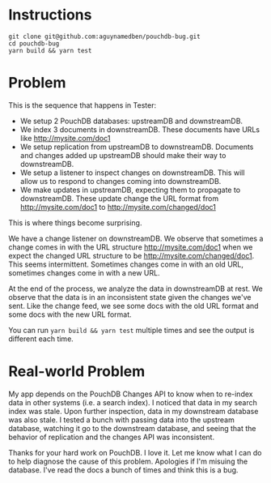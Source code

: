 # Instructions

```
git clone git@github.com:aguynamedben/pouchdb-bug.git
cd pouchdb-bug
yarn build && yarn test
```

# Problem

This is the sequence that happens in Tester:

- We setup 2 PouchDB databases: upstreamDB and downstreamDB.
- We index 3 documents in downstreamDB. These documents have URLs like http://mysite.com/doc1
- We setup replication from upstreamDB to downstreamDB. Documents and changes added up upstreamDB should make their way to downstreamDB.
- We setup a listener to inspect changes on downstreamDB. This will allow us to respond to changes coming into downstreamDB.
- We make updates in upstreamDB, expecting them to propagate to downstreamDB. These update change the URL format from http://mysite.com/doc1 to http://mysite.com/changed/doc1

This is where things become surprising.

We have a change listener on downstreamDB. We observe that sometimes a change comes in with the URL structure http://mysite.com/doc1 when we expect the changed URL structure to be http://mysite.com/changed/doc1. This seems intermittent. Sometimes changes come in with an old URL, sometimes changes come in with a new URL.

At the end of the process, we analyze the data in downstreamDB at rest. We observe that the data is in an inconsistent state given the changes we've sent. Like the change feed, we see some docs with the old URL format and some docs with the new URL format.

You can run `yarn build && yarn test` multiple times and see the output is different each time.

# Real-world Problem

My app depends on the PouchDB Changes API to know when to re-index data in other systems (i.e. a search index). I noticed that data in my search index was stale. Upon further inspection, data in my downstream database was also stale. I tested a bunch with passing data into the upstream database, watching it go to the downstream database, and seeing that the behavior of replication and the changes API was inconsistent.

Thanks for your hard work on PouchDB. I love it. Let me know what I can do to help diagnose the cause of this problem. Apologies if I'm misuing the database. I've read the docs a bunch of times and think this is a bug.
